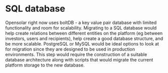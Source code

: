 # SQL database

Opensolar right now uses boltDB - a key value pair database with limited functionality and room for scalability. Migrating to a SQL database would help create relations between different entities on the platform \(eg between investors, users and recipients\), help create a good database structure, and be more scalable. PostgreSQL or MySQL would be ideal options to look at for migration since they are designed to be used in production environments. This step would require the construction of a suitable database architecture along with scripts that would migrate the current platform storage to the new database.

